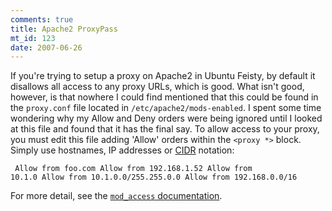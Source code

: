 ```yaml
--- 
comments: true
title: Apache2 ProxyPass
mt_id: 123
date: 2007-06-26
---
```

If you're trying to setup a proxy on Apache2 in Ubuntu Feisty, by default it disallows all access to any proxy URLs, which is good.  What isn't good, however, is that nowhere I could find mentioned that this could be found in the `proxy.conf` file located in `/etc/apache2/mods-enabled`.  I spent some time wondering why my Allow and Deny orders were being ignored until I looked at this file and found that it has the final say.  To allow access to your proxy, you must edit this file adding 'Allow' orders within the `<proxy *>` block.  Simply use hostnames, IP addresses or [CIDR](http://en.wikipedia.org/wiki/Classless_Inter-Domain_Routing) notation:

<code><pre>
Allow from foo.com
Allow from 192.168.1.52
Allow from 10.1.0
Allow from 10.1.0.0/255.255.0.0
Allow from 192.168.0.0/16
</pre></code>

For more detail, see the [`mod_access` documentation](http://httpd.apache.org/docs/1.3/mod/mod_access.html).

